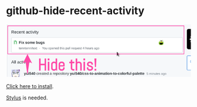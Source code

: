 # github-hide-recent-activity

![Screenshot](./screenshot.png)

[Click here to install](https://github.com/acomagu/github-hide-recent-activity/raw/master/style.user.css).

[Stylus](https://github.com/openstyles/stylus#releases) is needed.
